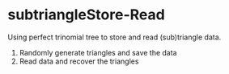 # subtriangleStore-Read
Using perfect trinomial tree to store and read (sub)triangle data.

1. Randomly generate triangles and save the data
2. Read data and recover the triangles
